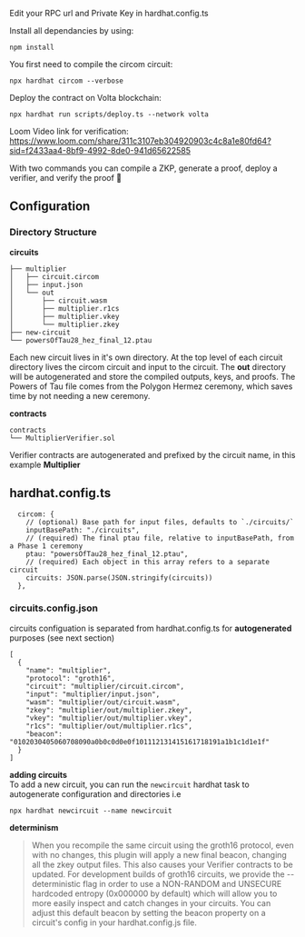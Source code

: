 Edit your RPC url and Private Key in hardhat.config.ts

Install all dependancies by using:
```shell
npm install
```

You first need to compile the circom circuit:
```shell
npx hardhat circom --verbose
```

Deploy the contract on Volta blockchain:
```shell
npx hardhat run scripts/deploy.ts --network volta
```


Loom Video link for verification: https://www.loom.com/share/311c3107eb304920903c4c8a1e80fd64?sid=f2433aa4-8bf9-4992-8de0-941d65622585



With two commands you can compile a ZKP, generate a proof, deploy a verifier, and verify the proof 🎉

## Configuration
### Directory Structure
**circuits**
```
├── multiplier
│   ├── circuit.circom
│   ├── input.json
│   └── out
│       ├── circuit.wasm
│       ├── multiplier.r1cs
│       ├── multiplier.vkey
│       └── multiplier.zkey
├── new-circuit
└── powersOfTau28_hez_final_12.ptau
```
Each new circuit lives in it's own directory. At the top level of each circuit directory lives the circom circuit and input to the circuit.
The **out** directory will be autogenerated and store the compiled outputs, keys, and proofs. The Powers of Tau file comes from the Polygon Hermez ceremony, which saves time by not needing a new ceremony. 


**contracts**
```
contracts
└── MultiplierVerifier.sol
```
Verifier contracts are autogenerated and prefixed by the circuit name, in this example **Multiplier**

## hardhat.config.ts
```
  circom: {
    // (optional) Base path for input files, defaults to `./circuits/`
    inputBasePath: "./circuits",
    // (required) The final ptau file, relative to inputBasePath, from a Phase 1 ceremony
    ptau: "powersOfTau28_hez_final_12.ptau",
    // (required) Each object in this array refers to a separate circuit
    circuits: JSON.parse(JSON.stringify(circuits))
  },
```
### circuits.config.json
circuits configuation is separated from hardhat.config.ts for **autogenerated** purposes (see next section)
```
[
  {
    "name": "multiplier",
    "protocol": "groth16",
    "circuit": "multiplier/circuit.circom",
    "input": "multiplier/input.json",
    "wasm": "multiplier/out/circuit.wasm",
    "zkey": "multiplier/out/multiplier.zkey",
    "vkey": "multiplier/out/multiplier.vkey",
    "r1cs": "multiplier/out/multiplier.r1cs",
    "beacon": "0102030405060708090a0b0c0d0e0f101112131415161718191a1b1c1d1e1f"
  }
]
```

**adding circuits**   
To add a new circuit, you can run the `newcircuit` hardhat task to autogenerate configuration and directories i.e  
```
npx hardhat newcircuit --name newcircuit
```

**determinism**
> When you recompile the same circuit using the groth16 protocol, even with no changes, this plugin will apply a new final beacon, changing all the zkey output files. This also causes your Verifier contracts to be updated.
> For development builds of groth16 circuits, we provide the --deterministic flag in order to use a NON-RANDOM and UNSECURE hardcoded entropy (0x000000 by default) which will allow you to more easily inspect and catch changes in your circuits. You can adjust this default beacon by setting the beacon property on a circuit's config in your hardhat.config.js file.
